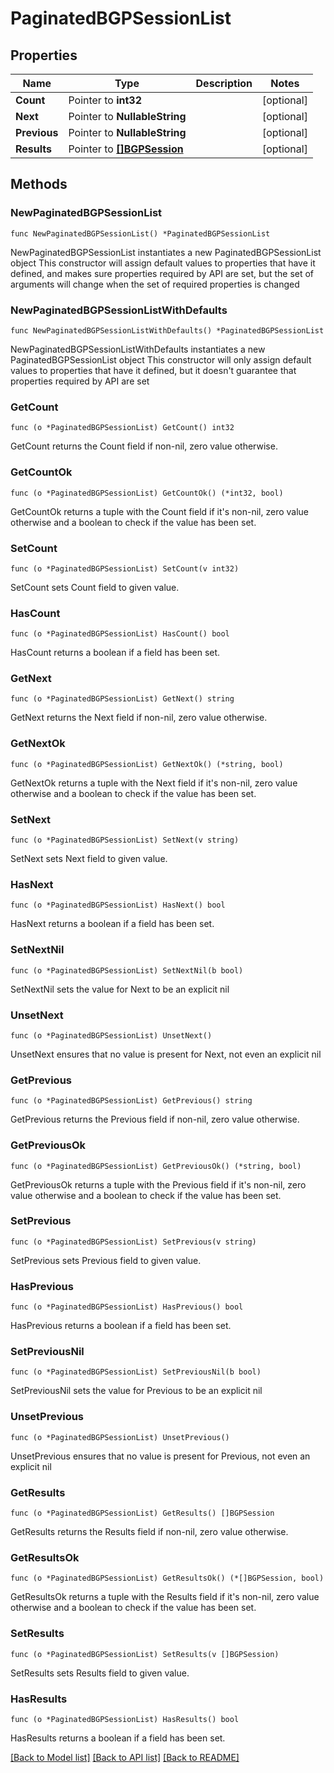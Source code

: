 # PaginatedBGPSessionList

## Properties

Name | Type | Description | Notes
------------ | ------------- | ------------- | -------------
**Count** | Pointer to **int32** |  | [optional] 
**Next** | Pointer to **NullableString** |  | [optional] 
**Previous** | Pointer to **NullableString** |  | [optional] 
**Results** | Pointer to [**[]BGPSession**](BGPSession.md) |  | [optional] 

## Methods

### NewPaginatedBGPSessionList

`func NewPaginatedBGPSessionList() *PaginatedBGPSessionList`

NewPaginatedBGPSessionList instantiates a new PaginatedBGPSessionList object
This constructor will assign default values to properties that have it defined,
and makes sure properties required by API are set, but the set of arguments
will change when the set of required properties is changed

### NewPaginatedBGPSessionListWithDefaults

`func NewPaginatedBGPSessionListWithDefaults() *PaginatedBGPSessionList`

NewPaginatedBGPSessionListWithDefaults instantiates a new PaginatedBGPSessionList object
This constructor will only assign default values to properties that have it defined,
but it doesn't guarantee that properties required by API are set

### GetCount

`func (o *PaginatedBGPSessionList) GetCount() int32`

GetCount returns the Count field if non-nil, zero value otherwise.

### GetCountOk

`func (o *PaginatedBGPSessionList) GetCountOk() (*int32, bool)`

GetCountOk returns a tuple with the Count field if it's non-nil, zero value otherwise
and a boolean to check if the value has been set.

### SetCount

`func (o *PaginatedBGPSessionList) SetCount(v int32)`

SetCount sets Count field to given value.

### HasCount

`func (o *PaginatedBGPSessionList) HasCount() bool`

HasCount returns a boolean if a field has been set.

### GetNext

`func (o *PaginatedBGPSessionList) GetNext() string`

GetNext returns the Next field if non-nil, zero value otherwise.

### GetNextOk

`func (o *PaginatedBGPSessionList) GetNextOk() (*string, bool)`

GetNextOk returns a tuple with the Next field if it's non-nil, zero value otherwise
and a boolean to check if the value has been set.

### SetNext

`func (o *PaginatedBGPSessionList) SetNext(v string)`

SetNext sets Next field to given value.

### HasNext

`func (o *PaginatedBGPSessionList) HasNext() bool`

HasNext returns a boolean if a field has been set.

### SetNextNil

`func (o *PaginatedBGPSessionList) SetNextNil(b bool)`

 SetNextNil sets the value for Next to be an explicit nil

### UnsetNext
`func (o *PaginatedBGPSessionList) UnsetNext()`

UnsetNext ensures that no value is present for Next, not even an explicit nil
### GetPrevious

`func (o *PaginatedBGPSessionList) GetPrevious() string`

GetPrevious returns the Previous field if non-nil, zero value otherwise.

### GetPreviousOk

`func (o *PaginatedBGPSessionList) GetPreviousOk() (*string, bool)`

GetPreviousOk returns a tuple with the Previous field if it's non-nil, zero value otherwise
and a boolean to check if the value has been set.

### SetPrevious

`func (o *PaginatedBGPSessionList) SetPrevious(v string)`

SetPrevious sets Previous field to given value.

### HasPrevious

`func (o *PaginatedBGPSessionList) HasPrevious() bool`

HasPrevious returns a boolean if a field has been set.

### SetPreviousNil

`func (o *PaginatedBGPSessionList) SetPreviousNil(b bool)`

 SetPreviousNil sets the value for Previous to be an explicit nil

### UnsetPrevious
`func (o *PaginatedBGPSessionList) UnsetPrevious()`

UnsetPrevious ensures that no value is present for Previous, not even an explicit nil
### GetResults

`func (o *PaginatedBGPSessionList) GetResults() []BGPSession`

GetResults returns the Results field if non-nil, zero value otherwise.

### GetResultsOk

`func (o *PaginatedBGPSessionList) GetResultsOk() (*[]BGPSession, bool)`

GetResultsOk returns a tuple with the Results field if it's non-nil, zero value otherwise
and a boolean to check if the value has been set.

### SetResults

`func (o *PaginatedBGPSessionList) SetResults(v []BGPSession)`

SetResults sets Results field to given value.

### HasResults

`func (o *PaginatedBGPSessionList) HasResults() bool`

HasResults returns a boolean if a field has been set.


[[Back to Model list]](../README.md#documentation-for-models) [[Back to API list]](../README.md#documentation-for-api-endpoints) [[Back to README]](../README.md)


